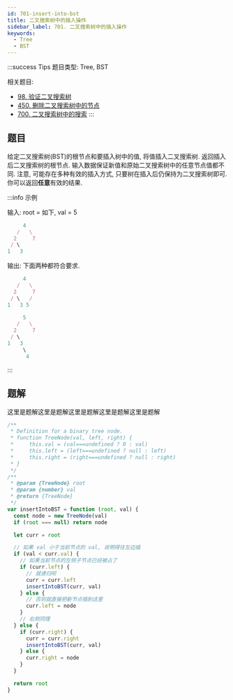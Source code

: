 ```yaml
---
id: 701-insert-into-bst
title: 二叉搜索树中的插入操作
sidebar_label: 701. 二叉搜索树中的插入操作
keywords:
  - Tree
  - BST
---
```


:::success Tips
题目类型: Tree, BST

相关题目:

- [98. 验证二叉搜索树](/leetcode/medium/98-is-valid-bst)
- [450. 删除二叉搜索树中的节点](/leetcode/medium/450-delete-node)
- [700. 二叉搜索树中的搜索](/leetcode/easy/700-search-bst)
:::

## 题目

给定二叉搜索树(BST)的根节点和要插入树中的值, 将值插入二叉搜索树. 返回插入后二叉搜索树的根节点. 输入数据保证新值和原始二叉搜索树中的任意节点值都不同. 注意, 可能存在多种有效的插入方式, 只要树在插入后仍保持为二叉搜索树即可. 你可以返回**任意**有效的结果.

:::info 示例

输入: root = 如下, val = 5

```ts
     4
   /   \
  2     7
 / \
1   3
```

输出: 下面两种都符合要求.

```ts
     4
   /   \
  2     7
 / \   /
1   3 5

     5
   /   \
  2     7
 / \
1   3
     \
      4
```

:::

## 题解

这里是题解这里是题解这里是题解这里是题解这里是题解

```ts
/**
 * Definition for a binary tree node.
 * function TreeNode(val, left, right) {
 *     this.val = (val===undefined ? 0 : val)
 *     this.left = (left===undefined ? null : left)
 *     this.right = (right===undefined ? null : right)
 * }
 */
/**
 * @param {TreeNode} root
 * @param {number} val
 * @return {TreeNode}
 */
var insertIntoBST = function (root, val) {
  const node = new TreeNode(val)
  if (root === null) return node

  let curr = root

  // 如果 val 小于当前节点的 val, 说明得往左边插
  if (val < curr.val) {
    // 如果当前节点的左侧子节点已经被占了
    if (curr.left) {
      // 就递归呗
      curr = curr.left
      insertIntoBST(curr, val)
    } else {
      // 否则就直接把新节点插到这里
      curr.left = node
    }
    // 右侧同理
  } else {
    if (curr.right) {
      curr = curr.right
      insertIntoBST(curr, val)
    } else {
      curr.right = node
    }
  }

  return root
}
```

